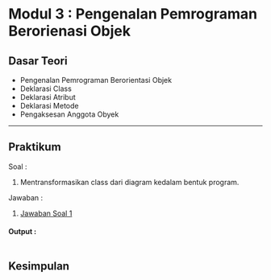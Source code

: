 # Modul 3 : Pengenalan Pemrograman Berorienasi Objek

## Dasar Teori
* Pengenalan Pemrograman Berorientasi Objek
* Deklarasi Class
* Deklarasi Atribut
* Deklarasi Metode
* Pengaksesan Anggota Obyek

<hr>

## Praktikum
Soal : 
1. Mentransformasikan class <Tabungan> dari diagram kedalam bentuk program.


Jawaban :
1. [Jawaban Soal 1](https://github.com/HaiNyore/20104099_Rasyid-Ramadhani_S1SEA_Pemrograman2/blob/modul3/src/com/modul2/Rasyid/latihan/Tabungan.java)

#### Output :
```java

```
## Kesimpulan

